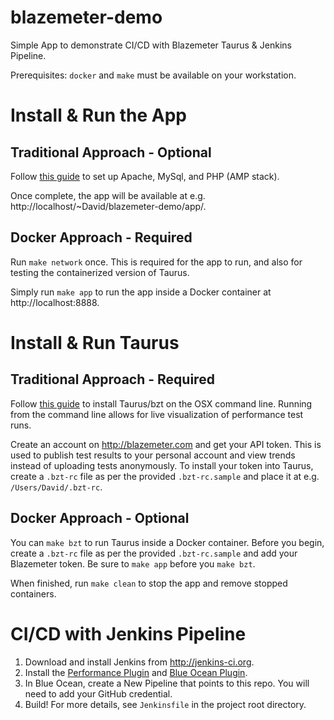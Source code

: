 # blazemeter-demo
Simple App to demonstrate CI/CD with Blazemeter Taurus & Jenkins Pipeline.

Prerequisites: ``docker`` and ``make`` must be available on your workstation.

# Install & Run the App
## Traditional Approach - Optional
Follow [this guide](https://coolestguidesontheplanet.com/get-apache-mysql-php-and-phpmyadmin-working-on-macos-sierra/) to set up Apache, MySql, and PHP (AMP stack).

Once complete, the app will be available at e.g. http://localhost/~David/blazemeter-demo/app/.

## Docker Approach - Required
Run ``make network`` once. This is required for the app to run, and also for testing the containerized version of Taurus.

Simply run ``make app`` to run the app inside a Docker container at http://localhost:8888.

# Install & Run Taurus
## Traditional Approach - Required
Follow [this guide](https://gettaurus.org/docs/Installation/) to install Taurus/bzt on the OSX command line. Running from the command line allows for live visualization of performance test runs.

Create an account on http://blazemeter.com and get your API token. This is used to publish test results to your personal account and view trends instead of uploading tests anonymously. To install your token into Taurus, create a ``.bzt-rc`` file as per the provided ``.bzt-rc.sample`` and place it at e.g. ``/Users/David/.bzt-rc``.

## Docker Approach - Optional
You can ``make bzt`` to run Taurus inside a Docker container. Before you begin, create a ``.bzt-rc`` file as per the provided ``.bzt-rc.sample`` and add your Blazemeter token. Be sure to ``make app`` before you ``make bzt``.

When finished, run ``make clean`` to stop the app and remove stopped containers.

# CI/CD with Jenkins Pipeline
1. Download and install Jenkins from http://jenkins-ci.org.
2. Install the [Performance Plugin](https://wiki.jenkins-ci.org/display/JENKINS/Performance+Plugin) and [Blue Ocean Plugin](https://wiki.jenkins-ci.org/display/JENKINS/Blue+Ocean+Plugin).
3. In Blue Ocean, create a New Pipeline that points to this repo. You will need to add your GitHub credential.
4. Build! For more details, see ``Jenkinsfile`` in the project root directory.
